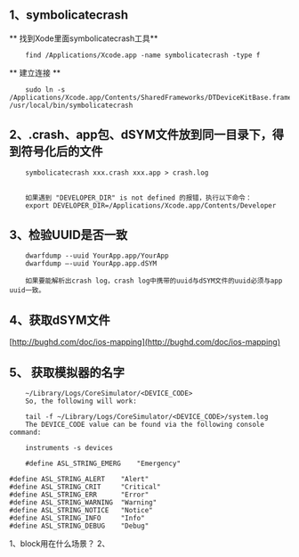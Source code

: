 ## 1、symbolicatecrash

** 找到Xode里面symbolicatecrash工具**

```
	find /Applications/Xcode.app -name symbolicatecrash -type f
```
** 建立连接 **

```
	sudo ln -s /Applications/Xcode.app/Contents/SharedFrameworks/DTDeviceKitBase.framework/Versions/A/Resources/symbolicatecrash /usr/local/bin/symbolicatecrash
```

## 2、.crash、app包、dSYM文件放到同一目录下，得到符号化后的文件

```
	symbolicatecrash xxx.crash xxx.app > crash.log
```

```
	
	如果遇到 "DEVELOPER_DIR" is not defined 的报错，执行以下命令：
	export DEVELOPER_DIR=/Applications/Xcode.app/Contents/Developer

```

## 3、检验UUID是否一致

```
	dwarfdump --uuid YourApp.app/YourApp 
	dwarfdump —-uuid YourApp.app.dSYM

	如果要能解析出crash log，crash log中携带的uuid与dSYM文件的uuid必须与app uuid一致。
```

## 4、获取dSYM文件

[http://bughd.com/doc/ios-mapping](http://bughd.com/doc/ios-mapping)


## 5、 获取模拟器的名字
		~/Library/Logs/CoreSimulator/<DEVICE_CODE>
		So, the following will work:
		
		tail -f ~/Library/Logs/CoreSimulator/<DEVICE_CODE>/system.log
		The DEVICE_CODE value can be found via the following console command:
		
		instruments -s devices
		
		#define ASL_STRING_EMERG	"Emergency"

```
#define ASL_STRING_ALERT	"Alert"
#define ASL_STRING_CRIT		"Critical"
#define ASL_STRING_ERR		"Error"
#define ASL_STRING_WARNING  "Warning"
#define ASL_STRING_NOTICE   "Notice"
#define ASL_STRING_INFO		"Info"
#define ASL_STRING_DEBUG	"Debug"
```

1、block用在什么场景？
2、